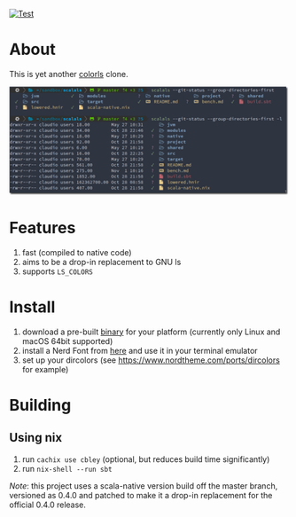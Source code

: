[![Test](https://github.com/avdv/scalals/actions/workflows/test.yml/badge.svg)](https://github.com/avdv/scalals/actions/workflows/test.yml)

# About

This is yet another [colorls](https://github.com/athityakumar/colorls) clone.

![screenshot](images/screenshot1.png)

# Features

1. fast (compiled to native code)
2. aims to be a drop-in replacement to GNU ls
3. supports `LS_COLORS`

# Install

1. download a pre-built [binary](https://github.com/avdv/scalals/releases/latest) for your platform (currently only Linux and macOS 64bit supported)
2. install a Nerd Font from [here](https://www.nerdfonts.com/font-downloads) and use it in your terminal emulator
3. set up your dircolors (see https://www.nordtheme.com/ports/dircolors for example)

# Building

## Using nix

1. run `cachix use cbley` (optional, but reduces build time significantly)
2. run `nix-shell --run sbt`

_Note_: this project uses a scala-native version build off the master branch,
        versioned as 0.4.0 and patched to make it a drop-in replacement for the
        official 0.4.0 release.
